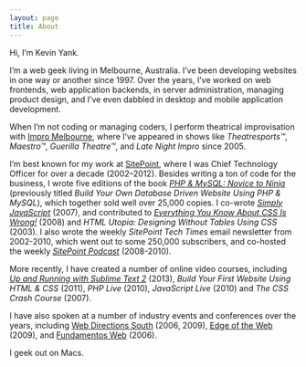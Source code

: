 ```yaml
---
layout: page
title: About
---
```


Hi, I’m Kevin Yank.

I’m a web geek living in Melbourne, Australia. I’ve been developing websites in one way or another since 1997. Over the years, I’ve worked on web frontends, web application backends, in server administration, managing product design, and I’ve even dabbled in desktop and mobile application development.

When I’m not coding or managing coders, I perform theatrical improvisation with [Impro Melbourne][im], where I’ve appeared in shows like _Theatresports™_, _Maestro™_, _Guerilla Theatre™_, and _Late Night Impro_ since 2005.

I’m best known for my work at [SitePoint][sitepoint], where I was Chief Technology Officer for over a decade (2002–2012). Besides writing a ton of code for the business, I wrote five editions of the book _[PHP & MySQL: Novice to Ninja][phpmysqlbook]_ (previously titled _Build Your Own Database Driven Website Using PHP & MySQL_), which together sold well over 25,000 copies. I co-wrote _[Simply JavaScript][jsbook]_ (2007), and contributed to _[Everything You Know About CSS Is Wrong!][csswrong]_ (2008) and _HTML Utopia: Designing Without Tables Using CSS_ (2003). I also wrote the weekly _SitePoint Tech Times_ email newsletter from 2002-2010, which went out to some 250,000 subscribers, and co-hosted the weekly _[SitePoint Podcast][sppodcast]_ (2008-2010).

More recently, I have created a number of online video courses, including _[Up and Running with Sublime Text 2][lyndast2]_ (2013), _Build Your First Website Using HTML & CSS_ (2011), _PHP Live_ (2010), _JavaScript Live_ (2010) and _The CSS Crash Course_ (2007).

I have also spoken at a number of industry events and conferences over the years, including [Web Directions South][wds] (2006, 2009), [Edge of the Web][eotw] (2009), and [Fundamentos Web][fundamentos] (2006).

I geek out on Macs.

[im]: http://www.impromelbourne.com.au/
[csswrong]: http://www.sitepoint.com/store/everything-you-know-about-css-is-wrong/
[wds]: http://www.webdirections.org
[sitepoint]: http://www.sitepoint.com/
[lyndast2]: http://www.lynda.com/Sublime-Text-tutorials/Up-Running-Sublime-Text-2/114325-2.html
[fundamentos]: http://www.fundamentosweb.org/
[sppodcast]: http://www.sitepoint.com/podcast/
[phpmysqlbook]: http://www.sitepoint.com/store/php-mysql-novice-to-ninja/
[jsbook]: http://www.sitepoint.com/store/simply-javascript/
[eotw]: http://eotw.com.au
